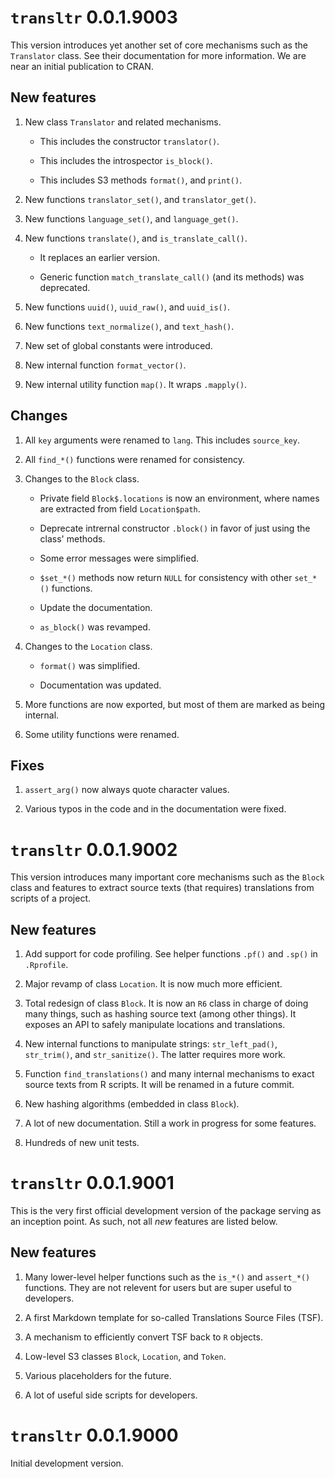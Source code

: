 # `transltr` 0.0.1.9003

This version introduces yet another set of core mechanisms such as the
`Translator` class. See their documentation for more information. We are
near an initial publication to CRAN.

## New features

1. New class `Translator` and related mechanisms.
   * This includes the constructor `translator()`.

   * This includes the introspector `is_block()`.

   * This includes S3 methods `format()`, and `print()`.

2. New functions `translator_set()`, and `translator_get()`.

3. New functions `language_set()`, and `language_get()`.

4. New functions `translate()`, and `is_translate_call()`.
   * It replaces an earlier version.

   * Generic function `match_translate_call()` (and its methods) was deprecated.

5. New functions `uuid()`, `uuid_raw()`, and `uuid_is()`.

6. New functions `text_normalize()`, and `text_hash()`.

7. New set of global constants were introduced.

8. New internal function `format_vector()`.

9. New internal utility function `map()`. It wraps `.mapply()`.

## Changes

1. All `key` arguments were renamed to `lang`. This includes `source_key`.

2. All `find_*()` functions were renamed for consistency.

3. Changes to the `Block` class.

   * Private field `Block$.locations` is now an environment, where names are
     extracted from field `Location$path`.

   * Deprecate intrernal constructor `.block()` in favor of just using the
     class' methods.

   * Some error messages were simplified.

   * `$set_*()` methods now return `NULL` for consistency with other `set_*()`
     functions.

   * Update the documentation.

   * `as_block()` was revamped.

4. Changes to the `Location` class.

   * `format()` was simplified.

   * Documentation was updated.

5. More functions are now exported, but most of them are marked as being
   internal.

4. Some utility functions were renamed.

## Fixes

1. `assert_arg()` now always quote character values.

2. Various typos in the code and in the documentation were fixed.


# `transltr` 0.0.1.9002

This version introduces many important core mechanisms such as the `Block`
class and features to extract source texts (that requires) translations from
scripts of a project.

## New features

1. Add support for code profiling. See helper functions `.pf()` and `.sp()` in
`.Rprofile`.

2. Major revamp of class `Location`. It is now much more efficient.

3. Total redesign of class `Block`. It is now an `R6` class in charge of doing
many things, such as hashing source text (among other things). It exposes an
API to safely manipulate locations and translations.

4. New internal functions to manipulate strings: `str_left_pad()`,
`str_trim()`, and `str_sanitize()`. The latter requires more work.

5. Function `find_translations()` and many internal mechanisms to exact
source texts from R scripts. It will be renamed in a future commit.

6. New hashing algorithms (embedded in class `Block`).

7. A lot of new documentation. Still a work in progress for some features.

8. Hundreds of new unit tests.


# `transltr` 0.0.1.9001

This is the very first official development version of the package serving as
an inception point. As such, not all *new* features are listed below.

## New features

1. Many lower-level helper functions such as the `is_*()` and `assert_*()`
functions. They are not relevent for users but are super useful to developers.

2. A first Markdown template for so-called Translations Source Files (TSF).

3. A mechanism to efficiently convert TSF back to `R` objects.

4. Low-level S3 classes `Block`, `Location`, and `Token`.

5. Various placeholders for the future.

6. A lot of useful side scripts for developers.

# `transltr` 0.0.1.9000

Initial development version.
